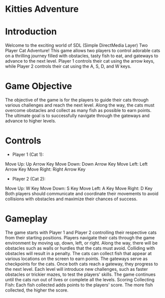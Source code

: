 # Kitties Adventure

# Introduction
Welcome to the exciting world of SDL (Simple DirectMedia Layer) Two Player Cat Adventure! This game allows two players to control adorable cats on a thrilling journey filled with obstacles, tasty fish to eat, and gateways to advance to the next level. Player 1 controls their cat using the arrow keys, while Player 2 controls their cat using the A, S, D, and W keys.

# Game Objective
The objective of the game is for the players to guide their cats through various challenges and reach the next level. Along the way, the cats must overcome obstacles and collect as many fish as possible to earn points. The ultimate goal is to successfully navigate through the gateways and advance to higher levels.

# Controls
- Player 1 (Cat 1):

Move Up: Up Arrow Key
Move Down: Down Arrow Key
Move Left: Left Arrow Key
Move Right: Right Arrow Key

- Player 2 (Cat 2):

Move Up: W Key
Move Down: S Key
Move Left: A Key
Move Right: D Key
Both players should communicate and coordinate their movements to avoid collisions with obstacles and maximize their chances of success.

# Gameplay
The game starts with Player 1 and Player 2 controlling their respective cats from their starting positions.
Players navigate their cats through the game environment by moving up, down, left, or right.
Along the way, there will be obstacles such as walls or hurdles that the cats must avoid. Colliding with obstacles will result in a penalty.
The cats can collect fish that appear at various locations on the screen to earn points.
The gateways serve as checkpoints for the cats. Once both cats reach a gateway, they progress to the next level.
Each level will introduce new challenges, such as faster obstacles or trickier mazes, to test the players' skills.
The game continues until the cats run out of lives or complete all the levels.
Scoring
Collecting Fish: Each fish collected adds points to the players' score. The more fish collected, the higher the score.

